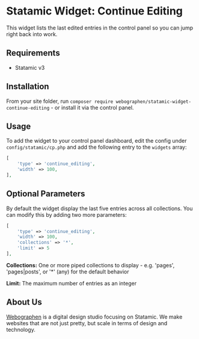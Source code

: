 # Statamic Widget: Continue Editing

This widget lists the last edited entries in the control panel so you can jump right back into work.

## Requirements

- Statamic v3

## Installation

From your site folder, run `composer require webographen/statamic-widget-continue-editing` - or install it via the control panel.

## Usage

To add the widget to  your control panel dashboard, edit the config under `config/statamic/cp.php` and add the following entry to the `widgets` array:

```php
[
    'type' => 'continue_editing',
    'width' => 100,
],

```

## Optional Parameters

By default the widget display the last five entries across all collections. You can modify this by adding two more parameters:

```php
[
    'type' => 'continue_editing',
    'width' => 100,
    'collections' => '*',
    'limit' => 5
],

```

**Collections:** One or more piped collections to display - e.g. 'pages', 'pages|posts', or '*' (any) for the default behavior

**Limit:** The maximum number of entries as an integer

## About Us

[Webographen](https://webographen.de/) is a digital design studio focusing on Statamic. We make websites that are not just pretty, but scale in terms of design and technology.